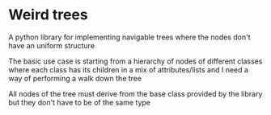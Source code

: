 # Weird trees
A python library for implementing navigable trees where the nodes don't have
an uniform structure

The basic use case is starting from a hierarchy of nodes of different classes
where each class has its children in a mix of attributes/lists and I need a way 
of performing a walk down the tree

All nodes of the tree must derive from the base class provided by the library
but they don't have to be of the same type